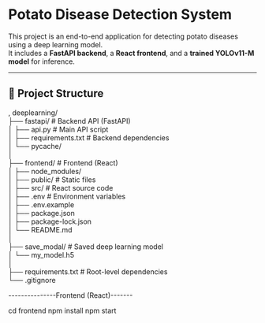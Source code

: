 # Potato Disease Detection System

This project is an end-to-end application for detecting potato diseases using a deep learning model.  
It includes a **FastAPI backend**, a **React frontend**, and a **trained YOLOv11-M model** for inference.

---

## 📂 Project Structure
,
deeplearning/<br>
├── fastapi/ # Backend API (FastAPI)<br>
│ ├── api.py # Main API script<br>
│ ├── requirements.txt # Backend dependencies<br>
│ └── pycache/<br>
│<br>
├── frontend/ # Frontend (React)<br>
│ ├── node_modules/<br>
│ ├── public/ # Static files<br>
│ ├── src/ # React source code<br>
│ ├── .env # Environment variables<br>
│ ├── .env.example<br>
│ ├── package.json<br>
│ ├── package-lock.json<br>
│ └── README.md<br>
│<br>
├── save_modal/ # Saved deep learning model<br>
│ └── my_model.h5<br>
│<br>
├── requirements.txt # Root-level dependencies<br>
└── .gitignore<br>



---------------Frontend (React)-------

cd frontend
npm install
npm start


